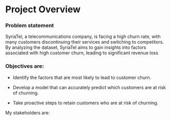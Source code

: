 
# Project Overview

### Problem statement

SyriaTel, a telecommunications company, is facing a high churn rate, with many customers discontinuing their services and switching to competitors. By analyzing the dataset, SyriaTel aims to gain insights into factors associated with high customer churn, leading to significant revenue loss

### Objectives are:

- Identify the factors that are most likely to lead to customer churn.

- Develop a model that can accurately predict which customers are at risk of churning.

- Take proactive steps to retain customers who are at risk of churning.

My stakeholders are:
